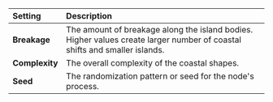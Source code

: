 | Setting        | Description                                                                                                               |
| :------------- | :------------------------------------------------------------------------------------------------------------------------ |
| **Breakage**   | The amount of breakage along the island bodies. Higher values create larger number of coastal shifts and smaller islands. |
| **Complexity** | The overall complexity of the coastal shapes.                                                                             |
| **Seed**       | The randomization pattern or seed for the node's process.                                                                 |